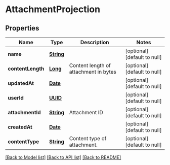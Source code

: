 # AttachmentProjection
## Properties

Name | Type | Description | Notes
------------ | ------------- | ------------- | -------------
**name** | [**String**](string) |  | [optional] [default to null]
**contentLength** | [**Long**](long) | Content length of attachment in bytes | [optional] [default to null]
**updatedAt** | [**Date**](DateTime) |  | [optional] [default to null]
**userId** | [**UUID**](UUID) |  | [optional] [default to null]
**attachmentId** | [**String**](string) | Attachment ID | [optional] [default to null]
**createdAt** | [**Date**](DateTime) |  | [optional] [default to null]
**contentType** | [**String**](string) | Content type of attachment. | [optional] [default to null]

[[Back to Model list]](../README#documentation-for-models) [[Back to API list]](../README#documentation-for-api-endpoints) [[Back to README]](../README)

